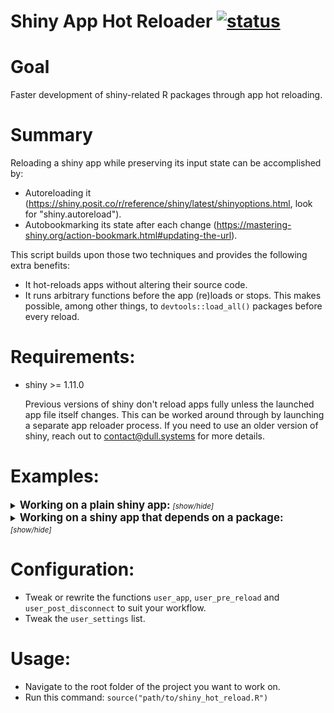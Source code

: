 # Shiny App Hot Reloader [![status](http://assets.dull.systems:8080/status?id=scaling_shiny/00-hot_reload/README.md)](https://dull.systems/hot-reloading-shiny-apps "")

# Goal
Faster development of shiny-related R packages through app hot reloading.

# Summary
Reloading a shiny app while preserving its input state can be accomplished by:
- Autoreloading it (https://shiny.posit.co/r/reference/shiny/latest/shinyoptions.html, look for "shiny.autoreload").
- Autobookmarking its state after each change (https://mastering-shiny.org/action-bookmark.html#updating-the-url).

This script builds upon those two techniques and provides the following extra benefits:
- It hot-reloads apps without altering their source code.
- It runs arbitrary functions before the app (re)loads or stops. This makes possible, among other things,
  to `devtools::load_all()` packages before every reload.

# Requirements:
- shiny >= 1.11.0

  Previous versions of shiny don't reload apps fully unless the launched app file itself changes.
  This can be worked around through by launching a separate app reloader process. If you need to use an older version
  of shiny, reach out to contact@dull.systems for more details.

# Examples:
<details><summary><big><b>Working on a plain shiny app:</b></big> <i><small>[show/hide]</small></i></summary>

- Download this repository.
- Load the `dummy_sample_projects/non_package/non_package.Rproj` project.
- Run `source("../../shiny_hot_reload.R")`.
- Move the slider to 50.
- Change the sliderInput `max` value to 100 in `dummy_sample_projects/non_package/app.R`.
- Notice how the running app incorporates the changes while maintaining its state. Stop the app.
</details>

<details><summary><big><b>Working on a shiny app that depends on a package:</b></big> <i><small>[show/hide]</small></i></summary>

- Load the `dummy_sample_projects/package/package.Rproj`
- Make sure you the `devtools` package is installed.
- Run `source("../../shiny_hot_reload.R")`.
- Move the slider to 50.
- Change the sliderInput `max` value to 100 in `dummy_sample_projects/package/R/stuff.R`.
- Notice how the running app has loaded the changes while maintaining its state.
- Notice how the console output prints a "i Loading example_package" message every time the app reloads. Stop the app.
</details>

# Configuration:
- Tweak or rewrite the functions `user_app`, `user_pre_reload` and `user_post_disconnect` to suit your workflow.
- Tweak the `user_settings` list.

# Usage:
- Navigate to the root folder of the project you want to work on.
- Run this command: `source("path/to/shiny_hot_reload.R")`
